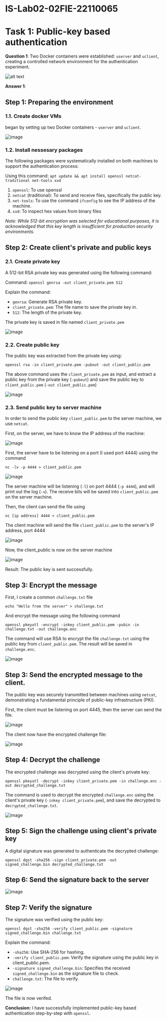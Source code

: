 # IS-Lab02-02FIE-22110065
# Task 1: Public-key based authentication 
**Question 1**: 
Two Docker containers were established: `userver` and `uclient`, creating a controlled network environment for the authentication experiment.

![alt text](image-1.png)

**Answer 1**:

## Step 1: Preparing the environment
### 1.1. Create docker VMs
 began by setting up two Docker containers - `userver` and `uclient`.

![image](/img/2.0.png)

### 1.2. Install nessesary packages
The following packages were systematically installed on both machines to support the authentication process:

Using this command: `apt update && apt install openssl netcat-traditional net-tools xxd`


1. `openssl`: To use openssl
2. `netcat` (traditional): To send and receive files, specifically the public key.
3. `net-tools`: To use the command `ifconfig` to see the IP address of the machine.
4. `xxd`: To inspect hex values from binary files

*Note: While 512-bit encryption was selected for educational purposes, it is acknowledged that this key length is insufficient for production security environments.*


## Step 2: Create client's private and public keys
### 2.1. Create private key

A 512-bit RSA private key was generated using the following command:

Command: `openssl genrsa -out client_private.pem 512`

Explain the command:

- `genrsa`: Generate RSA private key.
- `client_private.pem`: The file name to save the private key in.
- `512`: The length of the private key.

The private key is saved in file named `client_private.pem`

![image](/img/2.1.png)

### 2.2. Create public key

The public key was extracted from the private key using:

```
openssl rsa -in client_private.pem -pubout -out client_public.pem
```

The above command uses the `client_private.pem` as input, and extract a public key from the private key (`-pubout`) and save the public key to `client_public.pem` (`-out client_public.pem`)

![image](/img/2.2.png)

### 2.3. Send public key to server machine

In order to send the public key `client_public.pem` to the server machine, we use `netcat`.

First, on the server, we have to know the IP address of the machine:

![image](/img/2.3.png)

First, the server have to be listening on a port (I used port 4444) using the command 

```
nc -lv -p 4444 > client_public.pem
```

![image](/img/2.4.png)

The server machine will be listening (`-l`) on port 4444 (`-p 4444`), and will print out the log (`-v`). The receive bits will be saved into `client_public.pem` on the server machine.

Then, the client can send the file using
```
nc [ip address] 4444 < client_public.pem
```
The client machine will send the file `client_public.pem` to the server's IP address, port 4444

![image](/img/2.5.png)

Now, the client_public is now on the server machine

![image](/img/2.6.png)

Result: The public key is sent successfully.

## Step 3: Encrypt the message

First, I create a common `challenge.txt` file
```
echo "Hello from the server" > challenge.txt
```

And encrypt the message using the following command
```
openssl pkeyutl -encrypt -inkey client_public.pem -pubin -in challenge.txt -out challenge.enc
```

The command will use RSA to encrypt the file `challenge.txt` using the public key from `client_public.pem`. The result will be saved in `challenge.enc`.

![image](img/2.7.png)

## Step 3: Send the encrypted message to the client.

The public key was securely transmitted between machines using `netcat`, demonstrating a fundamental principle of public-key infrastructure (PKI).

First, the client must be listening on port 4445, then the server can send the file.

![image](/img/2.8.png)

The client now have the encrypted challenge file:

![image](/img/2.9.png)


## Step 4: Decrypt the challenge

The encrypted challenge was decrypted using the client's private key:
```
openssl pkeyutl -decrypt -inkey client_private.pem -in challenge.enc -out decrypted_challenge.txt
```

The command is used to decrypt the encrypted `challenge.enc` using the client's private key (`-inkey client_private.pem`), and save the decrypted to `decrypted_challenge.txt`.
 
![image](/img/3.0.png)

## Step 5: Sign the challenge using client's private key

A digital signature was generated to authenticate the decrypted challenge:
```
openssl dgst -sha256 -sign client_private.pem -out signed_challenge.bin decrypted_challenge.txt
```

## Step 6: Send the signature back to the server

![image](/img/3.1.png)


## Step 7: Verify the signature
The signature was verified using the public key:

```
openssl dgst -sha256 -verify client_public.pem -signature signed_challenge.bin challenge.txt
```

Explain the command:

- `-sha256`: Use SHA-256 for hashing.
- `-verify client_public.pem`: Verify the signature using the public key in client_public.pem.
- `-signature signed_challenge.bin`: Specifies the received `signed_challenge.bin` as the signature file to check.
- `challenge.txt`: The file to verify.

![image](/img/3.2.png)

The file is now verifed.

**Conclusion:** I have successfully implemented public-key based authentication step-by-step with `openssl`.





